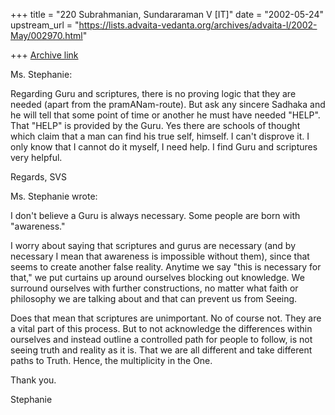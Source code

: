 +++
title = "220 Subrahmanian, Sundararaman V [IT]"
date = "2002-05-24"
upstream_url = "https://lists.advaita-vedanta.org/archives/advaita-l/2002-May/002970.html"

+++
[Archive link](https://lists.advaita-vedanta.org/archives/advaita-l/2002-May/002970.html)

Ms. Stephanie:

Regarding Guru and scriptures, there is no proving logic that they are
needed (apart from the pramANam-route).  But ask any sincere Sadhaka and he
will tell that some point of time or another he must have needed "HELP".
That "HELP" is provided by the Guru.  Yes there are schools of thought which
claim that a man can find his true self, himself.  I can't disprove it.  I
only know that I cannot do it myself, I need help.  I find Guru and
scriptures very helpful.

Regards,
SVS

Ms. Stephanie wrote:

I don't believe a Guru is always necessary.  Some people are born with
"awareness."

I worry about saying that scriptures and gurus are necessary (and by
necessary I mean that awareness is impossible without them), since that
seems to create another false reality.  Anytime we say "this is necessary
for that," we put curtains up around ourselves blocking out knowledge.
We surround ourselves with further constructions, no matter what faith or
philosophy  we are talking about and that can prevent us from Seeing.

Does that mean that scriptures are unimportant.  No of course not.  They are
a vital part of this process.  But to not acknowledge the differences within
ourselves and instead outline a controlled path for people to follow, is not
seeing truth and reality as it is.  That we are all different and take
different paths to Truth.  Hence, the multiplicity in the One.


Thank you.

Stephanie

